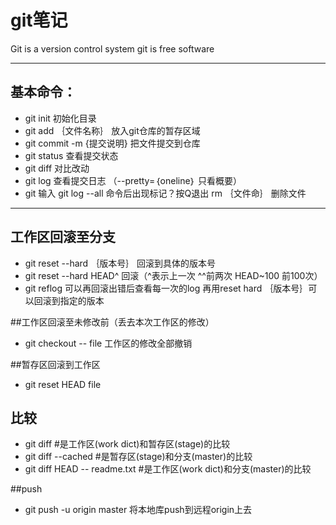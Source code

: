 # git笔记
Git is a version control system
git is free software

---

## 基本命令：
- git init 初始化目录
-  git add ｛文件名称｝ 放入git仓库的暂存区域
- git commit  -m {提交说明} 把文件提交到仓库
- git status 查看提交状态
- git diff 对比改动
- git log 查看提交日志 （--pretty=｛oneline｝ 只看概要）
- git 输入 git log --all 命令后出现<END>标记？按Q退出
 rm ｛文件命｝ 删除文件

---

## 工作区回滚至分支
- git reset --hard ｛版本号｝ 回滚到具体的版本号
- git reset --hard HEAD^ 回滚（^表示上一次 ^^前两次 HEAD~100 前100次）
- git reflog 可以再回滚出错后查看每一次的log 再用reset hard ｛版本号｝可以回滚到指定的版本

##工作区回滚至未修改前（丢去本次工作区的修改）

- git checkout -- file  工作区的修改全部撤销

##暂存区回滚到工作区
- git reset HEAD file 


## 比较
- git diff    #是工作区(work dict)和暂存区(stage)的比较
- git diff --cached    #是暂存区(stage)和分支(master)的比较
- git diff HEAD -- readme.txt  #是工作区(work dict)和分支(master)的比较

##push
- git push -u origin master 将本地库push到远程origin上去